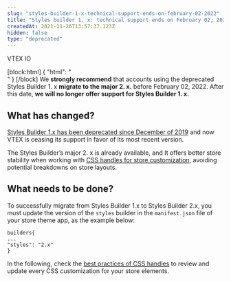 ```yaml
---
slug: "styles-builder-1-x-technical-support-ends-on-february-02-2022"
title: "Styles builder 1. x: technical support ends on February 02, 2022"
createdAt: 2021-11-26T13:57:37.123Z
hidden: false
type: "deprecated"
---
```


<div class="badge" id="vtex-io">VTEX IO</div>

[block:html]
{
  "html": "<br>"
}
[/block]
We **strongly recommend** that accounts using the deprecated Styles Builder 1. x **migrate to the major 2. x.** before February 02, 2022. After this date, **we will no longer offer support for Styles Builder 1. x.**


## What has changed?
[Styles Builder 1.x has been deprecated since December of 2019](https://vtex.io/docs/releases/2019-week-43-44/css-selectors-deprecation/) and now VTEX is ceasing its support in favor of its most recent version.

The Styles Builder’s major 2. x is already available, and It offers better store stability when working with [CSS handles for store customization](https://developers.vtex.com/vtex-developer-docs/docs/vtex-io-documentation-using-css-handles-for-store-customization), avoiding potential breakdowns on store layouts.

## What needs to be done?
To successfully migrate from Styles Builder 1.x to Styles Builder 2.x, you must update the version of the `styles` builder in the `manifest.json` file of your store theme app, as the example below:

```
builders{
...
"styles": "2.x"
}
```
In the following, check the [best practices of CSS handles](https://developers.vtex.com/vtex-developer-docs/docs/vtex-io-documentation-using-css-handles-for-store-customization#best-practices) to review and update every CSS customization for your store elements.